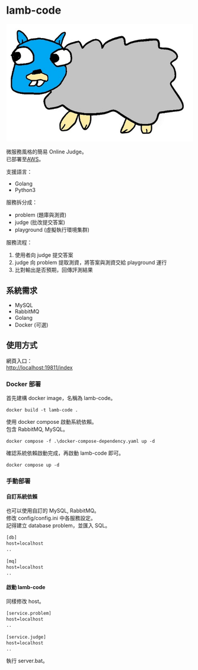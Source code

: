 # lamb-code

![lamb.jpg](./lamb.jpg)

微服務風格的簡易 Online Judge。  
已部署至[AWS](<http://3.113.251.71:19811/index>)。  

支援語言：

- Golang  
- Python3  

服務拆分成：  

- problem (題庫與測資)
- judge (批改提交答案)
- playground (虛擬執行環境集群)

服務流程：  

1. 使用者向 judge 提交答案
2. judge 向 problem 提取測資，將答案與測資交給 playground 運行  
3. 比對輸出是否預期，回傳評測結果  

## 系統需求

- MySQL
- RabbitMQ
- Golang
- Docker (可選)

## 使用方式

網頁入口：  
<http://localhost:19811/index>

### Docker 部署

首先建構 docker image，名稱為 lamb-code。  

```console
docker build -t lamb-code .
```

使用 docker compose 啟動系統依賴。  
包含 RabbitMQ, MySQL。  

```console
docker compose -f .\docker-compose-dependency.yaml up -d
```

確認系統依賴啟動完成，再啟動 lamb-code 即可。  

```console
docker compose up -d
```

### 手動部署

#### 自訂系統依賴

也可以使用自訂的 MySQL, RabbitMQ。  
修改 config/config.ini 中各服務設定。  
記得建立 database problem，並匯入 SQL。  

```console
[db]
host=localhost
..

[mq]
host=localhost
..
```

#### 啟動 lamb-code

同樣修改 host。  

```console
[service.problem]
host=localhost
..

[service.judge]
host=localhost
..
```

執行 server.bat。  
